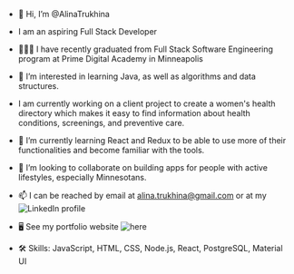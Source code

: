 - 👋 Hi, I’m @AlinaTrukhina
- I am an aspiring Full Stack Developer
- 🧑🏼‍💻 I have recently graduated from Full Stack Software Engineering program at Prime Digital Academy in Minneapolis
- 👀 I’m interested in learning Java, as well as algorithms and data structures.
- I am currently working on a client project to create a women's health directory which makes it easy to find information about health conditions, screenings, and preventive care.
- 🌱 I’m currently learning React and Redux to be able to use more of their functionalities and become familiar with the tools.
- 💞️ I’m looking to collaborate on building apps for people with active lifestyles, especially Minnesotans.
- 📫 I can be reached by email at alina.trukhina@gmail.com or at my ![LinkedIn profile](https://www.linkedin.com/in/alina-trukhina/)
- 🖥 See my portfolio website ![here](https://alina-trukhina-portfolio.vercel.app/)

- 🛠 Skills: JavaScript, HTML, CSS, Node.js, React, PostgreSQL, Material UI

<!---
AlinaTrukhina/AlinaTrukhina is a ✨ special ✨ repository because its `README.md` (this file) appears on your GitHub profile.
You can click the Preview link to take a look at your changes.
--->
<!-- [![Alina's GitHub stats](https://github-readme-stats.vercel.app/api?username=AlinaTrukhina&hide=issues&show_icons=true&theme=tokyonight)](https://github.com/AlinaTrukhina/github-readme-stats) 

[![Top Languages](https://github-readme-stats.vercel.app/api/top-langs/?username=AlinaTrukhina&theme=tokyonight&layout=compact)](https://github.com/AlinaTrukhina/github-readme-stats) -->
<!-- 
<a href="https://github.com/AlinaTrukhina/github-readme-stats">
  <img align="center"  height="170px" src="https://github-readme-stats.vercel.app/api?username=AlinaTrukhina&hide=issues&show_icons=true&theme=tokyonight" />
</a>
<a href="https://github.com/AlinaTrukhina/github-readme-stats">
  <img align="center" height="170px" src="https://github-readme-stats.vercel.app/api/top-langs/?username=AlinaTrukhina&theme=tokyonight&layout=compact" />
</a>
 -->
